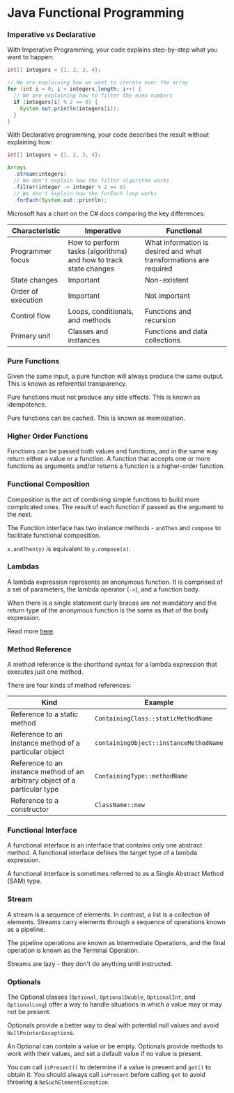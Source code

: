 # Java Functional Programming

### Imperative vs Declarative
With Imperative Programming, your code explains step-by-step what you want to happen:

```java
int[] integers = {1, 2, 3, 4};

// We are explaining how we want to iterate over the array
for (int i = 0; i < integers.length; i++) {
  // We are explaining how to filter the even numbers
  if (integers[i] % 2 == 0) {
    System.out.println(integers[i]);
  }
}
```

With Declarative programming, your code describes the result without explaining how:

```java
int[] integers = {1, 2, 3, 4};

Arrays
  .stream(integers)
  // We don't explain how the filter algorithm works
  .filter(integer -> integer % 2 == 0)
  // We don't explain how the forEach loop works
  .forEach(System.out::println);
```

Microsoft has a chart on the C# docs comparing the key differences:

| Characteristic     | Imperative                                                       | Functional                                                        |
|--------------------|------------------------------------------------------------------|-------------------------------------------------------------------|
| Programmer focus   | How to perform tasks (algorithms) and how to track state changes | What information is desired and what transformations are required |
| State changes      | Important                                                        | Non-existent                                                      |
| Order of execution | Important                                                        | Not important                                                     |
| Control flow       | Loops, conditionals, and methods                                 | Functions and recursion                                           |
| Primary unit       | Classes and instances                                            | Functions and data collections                                    |

### Pure Functions
Given the same input, a pure function will always produce the same output. This is known as
referential transparency.

Pure functions must not produce any side effects. This is known as idempotence.

Pure functions can be cached. This is known as memoization.

### Higher Order Functions
Functions can be passed both values and functions, and in the same way return either a value or a
function. A function that accepts one or more functions as arguments and/or returns a function is a
higher-order function.

### Functional Composition
Composition is the act of combining simple functions to build more complicated ones. The result of
each function if passed as the argument to the next.

The Function interface has two instance methods - `andThen` and `compose` to facilitate functional
composition.

`x.andThen(y)` is equivalent to `y.compose(x)`.

### Lambdas
A lambda expression represents an anonymous function. It is comprised of a set of parameters, the
lambda operator (`->`), and a function body.

When there is a single statement curly braces are not mandatory and the return type of the
anonymous function is the same as that of the body expression.

Read more [here](https://docs.oracle.com/javase/tutorial/java/javaOO/lambdaexpressions.html).

### Method Reference
A method reference is the shorthand syntax for a lambda expression that executes just one method.

There are four kinds of method references:

| Kind                                                                        | Example                                |
|-----------------------------------------------------------------------------|----------------------------------------|
| Reference to a static method                                                | `ContainingClass::staticMethodName`    |
| Reference to an instance method of a particular object                      | `containingObject::instanceMethodName` |
| Reference to an instance method of an arbitrary object of a particular type | `ContainingType::methodName`           |
| Reference to a constructor                                                  | `ClassName::new`                       |

### Functional Interface
A functional interface is an interface that contains only one abstract method. A functional
interface defines the target type of a lambda expression.

A functional interface is sometimes referred to as a Single Abstract Method (SAM) type.

### Stream
A stream is a sequence of elements. In contrast, a list is a collection of elements. Streams carry
elements through a sequence of operations known as a pipeline.

The pipeline operations are known as Intermediate Operations, and the final operation is known as
the Terminal Operation.

Streams are lazy - they don't do anything until instructed.

### Optionals
The Optional classes (`Optional`, `OptionalDouble`, `OptionalInt`, and `OptionalLong`) offer a way
to handle situations in which a value may or may not be present.

Optionals provide a better way to deal with potential null values and avoid `NullPointerException`s.

An Optional can contain a value or be empty. Optionals provide methods to work with their values,
and set a default value if no value is present.

You can call `isPresent()` to determine if a value is present and `get()` to obtain it. You should
always call `isPresent` before calling `get` to avoid throwing a `NoSuchElementException`.
